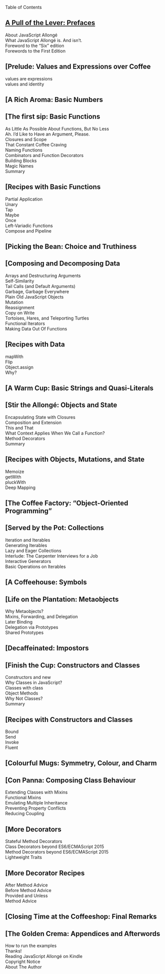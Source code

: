 Table of Contents   
## [A Pull of the Lever: Prefaces](markdown/book_1_preface.md)   
About JavaScript Allongé   
What JavaScript Allongé is. And isn’t.   
Foreword to the “Six” edition   
Forewords to the First Edition   
## [Prelude: Values and Expressions over Coffee   
values are expressions   
values and identity   
## [A Rich Aroma: Basic Numbers   
## [The first sip: Basic Functions   
As Little As Possible About Functions, But No Less   
Ah. I’d Like to Have an Argument, Please.   
Closures and Scope   
That Constant Coffee Craving   
Naming Functions   
Combinators and Function Decorators   
Building Blocks   
Magic Names   
Summary   
## [Recipes with Basic Functions   
Partial Application   
Unary   
Tap   
Maybe   
Once   
Left-Variadic Functions   
Compose and Pipeline   
## [Picking the Bean: Choice and Truthiness   
## [Composing and Decomposing Data   
Arrays and Destructuring Arguments   
Self-Similarity   
Tail Calls (and Default Arguments)   
Garbage, Garbage Everywhere   
Plain Old JavaScript Objects   
Mutation   
Reassignment   
Copy on Write   
Tortoises, Hares, and Teleporting Turtles   
Functional Iterators   
Making Data Out Of Functions   
## [Recipes with Data   
mapWith   
Flip   
Object.assign   
Why?   
## [A Warm Cup: Basic Strings and Quasi-Literals   
## [Stir the Allongé: Objects and State   
Encapsulating State with Closures   
Composition and Extension   
This and That   
What Context Applies When We Call a Function?   
Method Decorators   
Summary   
## [Recipes with Objects, Mutations, and State   
Memoize   
getWith   
pluckWith   
Deep Mapping   
## [The Coffee Factory: “Object-Oriented Programming”   
## [Served by the Pot: Collections   
Iteration and Iterables   
Generating Iterables   
Lazy and Eager Collections   
Interlude: The Carpenter Interviews for a Job   
Interactive Generators   
Basic Operations on Iterables   
## [A Coffeehouse: Symbols   
## [Life on the Plantation: Metaobjects   
Why Metaobjects?   
Mixins, Forwarding, and Delegation      
Later Binding    
Delegation via Prototypes   
Shared Prototypes   
## [Decaffeinated: Impostors   
## [Finish the Cup: Constructors and Classes   
Constructors and new   
Why Classes in JavaScript?   
Classes with class   
Object Methods   
Why Not Classes?   
Summary   
## [Recipes with Constructors and Classes   
Bound   
Send   
Invoke   
Fluent   
## [Colourful Mugs: Symmetry, Colour, and Charm   
## [Con Panna: Composing Class Behaviour   
Extending Classes with Mixins   
Functional Mixins   
Emulating Multiple Inheritance   
Preventing Property Conflicts   
Reducing Coupling   
## [More Decorators   
Stateful Method Decorators   
Class Decorators beyond ES6/ECMAScript 2015   
Method Decorators beyond ES6/ECMAScript 2015   
Lightweight Traits   
## [More Decorator Recipes   
After Method Advice   
Before Method Advice   
Provided and Unless   
Method Advice   
## [Closing Time at the Coffeeshop: Final Remarks   
## [The Golden Crema: Appendices and Afterwords   
How to run the examples   
Thanks!   
Reading JavaScript Allongé on Kindle   
Copyright Notice   
About The Author   

